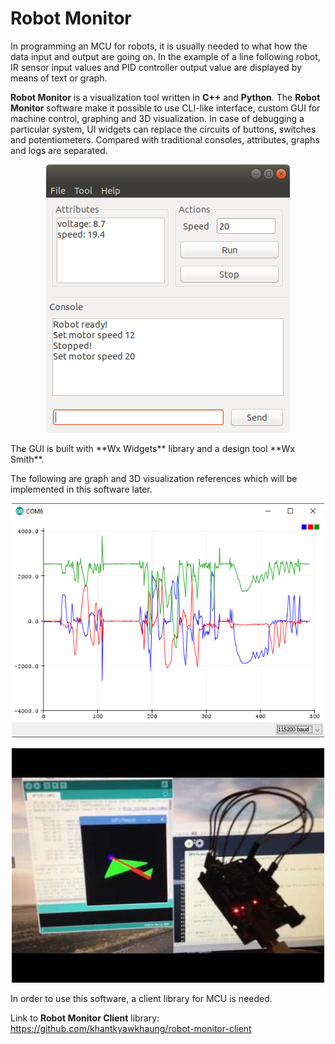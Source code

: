 # Robot Monitor
In programming an MCU for robots, it is usually needed to what how the data input and output are going on. In the example of a line following robot, IR sensor input values and PID controller output value are displayed by means of text or graph.

**Robot Monitor** is a visualization tool written in **C++** and **Python**. The **Robot Monitor** software make it possible to use CLI-like interface, custom GUI for machine control, graphing and 3D visualization. In case of debugging a particular system, UI widgets can replace the circuits of buttons, switches and potentiometers. Compared with traditional consoles, attributes, graphs and logs are separated.

<p align="center"><img src="./doc/images/UI-Prototype.png" alt="UI design"></img></p>
The GUI is built with **Wx Widgets** library and a design tool **Wx Smith**.

The following are graph and 3D visualization references which will be implemented in this software later.

<p align="center"><img src="./doc/images/SerialPlotter.png" alt="Graph output example" width="500" height="375"></img></p>
<p align="center"><img src="./doc/images/IMU-Visualization.jpg" alt="3D visualization example" width="500" height="375"></img></p>

In order to use this software, a client library for MCU is needed.

Link to **Robot Monitor Client** library: https://github.com/khantkyawkhaung/robot-monitor-client

